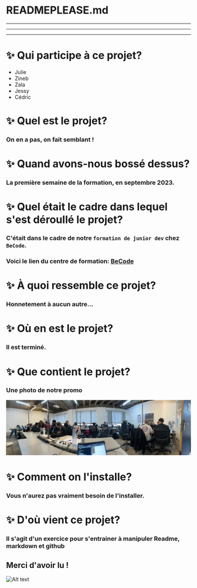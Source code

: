 # READMEPLEASE.md
***
---
- - -
#  ✨ Qui participe à ce projet?
* Julie
* Zineb
* Zala
* Jessy
* Cédric
#  ✨ Quel est le projet?
### On en a pas, on fait semblant !
#  ✨ Quand avons-nous bossé dessus?
### La première semaine de la formation, en septembre 2023.
#  ✨ Quel était le cadre dans lequel s'est déroullé le projet?
### C'était dans le cadre de notre `formation de junior dev` chez `BeCode`.
### Voici le lien du centre de formation: [BeCode](https://becode.org/campuses/becode-brussels/)
#  ✨ À quoi ressemble ce projet?
### Honnetement à aucun autre...
#  ✨ Où en est le projet?
### Il est terminé.
#  ✨ Que contient le projet?
### Une photo de notre promo
![](https://github.com/julie1030/READMEPLEASE.md/blob/85fc2b03599b713aaf77a07bdf9a568f40622fe3/IMG_0145.jpg)
#  ✨ Comment on l'installe?
### Vous n'aurez pas vraiment besoin de l'installer.
#  ✨ D'où vient ce projet?
### Il s'agit d'un exercice pour s'entrainer à manipuler Readme, markdown et github
## **Merci d'avoir lu !**
![Alt text](https://media.giphy.com/media/3ohjUTvwPpXtvCt1f2/giphy-downsized-large.gif)
